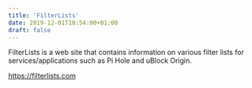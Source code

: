 ```yaml
---
title: 'FilterLists'
date: 2019-12-01T10:54:00+01:00
draft: false
---
```


FilterLists is a web site that contains information on various filter lists for services/applications such as Pi Hole and uBlock Origin.  
  
https://filterlists.com